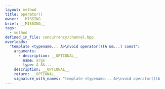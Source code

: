 ```yaml
---
layout: method
title: operator()
owner: __MISSING__
brief: __MISSING__
tags:
  - method
defined_in_file: concurrency/channel.hpp
overloads:
  "template <typename... A>\nvoid operator()(A &&...) const":
    arguments:
      - description: __OPTIONAL__
        name: args
        type: A &&...
    description: __OPTIONAL__
    return: __OPTIONAL__
    signature_with_names: "template <typename... A>\nvoid operator()(A &&... args) const"
---
```

